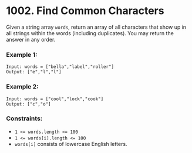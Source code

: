 # 1002. Find Common Characters

Given a string array `words`, return an array of all characters that show up in all strings within the words (including duplicates). You may return the answer in any order.

### Example 1:

```
Input: words = ["bella","label","roller"]
Output: ["e","l","l"]
```

### Example 2:

```
Input: words = ["cool","lock","cook"]
Output: ["c","o"]
```

### Constraints:

- `1 <= words.length <= 100`
- `1 <= words[i].length <= 100`
- `words[i]` consists of lowercase English letters.

